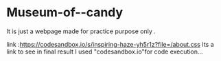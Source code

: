 # Museum-of--candy
It is just a webpage  made for practice purpose only .  

link :https://codesandbox.io/s/inspiring-haze-yh5r1z?file=/about.css
Its a link to see in final result 
I used "codesandbox.io"for code execution...



